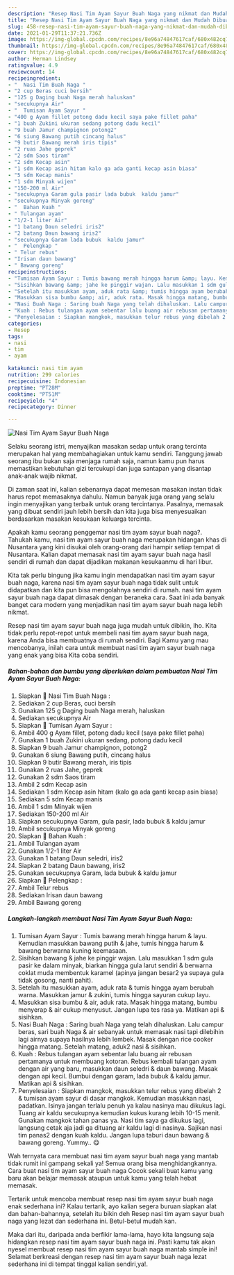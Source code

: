 ```yaml
---
description: "Resep Nasi Tim Ayam Sayur Buah Naga yang nikmat dan Mudah Dibuat"
title: "Resep Nasi Tim Ayam Sayur Buah Naga yang nikmat dan Mudah Dibuat"
slug: 458-resep-nasi-tim-ayam-sayur-buah-naga-yang-nikmat-dan-mudah-dibuat
date: 2021-01-29T11:37:21.736Z
image: https://img-global.cpcdn.com/recipes/8e96a74847617caf/680x482cq70/nasi-tim-ayam-sayur-buah-naga-foto-resep-utama.jpg
thumbnail: https://img-global.cpcdn.com/recipes/8e96a74847617caf/680x482cq70/nasi-tim-ayam-sayur-buah-naga-foto-resep-utama.jpg
cover: https://img-global.cpcdn.com/recipes/8e96a74847617caf/680x482cq70/nasi-tim-ayam-sayur-buah-naga-foto-resep-utama.jpg
author: Herman Lindsey
ratingvalue: 4.9
reviewcount: 14
recipeingredient:
- "  Nasi Tim Buah Naga "
- "2 cup Beras cuci bersih"
- "125 g Daging buah Naga merah haluskan"
- "secukupnya Air"
- "  Tumisan Ayam Sayur "
- "400 g Ayam fillet potong dadu kecil saya pake fillet paha"
- "1 buah Zukini ukuran sedang potong dadu kecil"
- "9 buah Jamur champignon potong2"
- "6 siung Bawang putih cincang halus"
- "9 butir Bawang merah iris tipis"
- "2 ruas Jahe geprek"
- "2 sdm Saos tiram"
- "2 sdm Kecap asin"
- "1 sdm Kecap asin hitam kalo ga ada ganti kecap asin biasa"
- "5 sdm Kecap manis"
- "1 sdm Minyak wijen"
- "150-200 ml Air"
- "secukupnya Garam gula pasir lada bubuk  kaldu jamur"
- "secukupnya Minyak goreng"
- "  Bahan Kuah "
- " Tulangan ayam"
- "1/2-1 liter Air"
- "1 batang Daun seledri iris2"
- "2 batang Daun bawang iris2"
- "secukupnya Garam lada bubuk  kaldu jamur"
- "  Pelengkap "
- " Telur rebus"
- "Irisan daun bawang"
- " Bawang goreng"
recipeinstructions:
- "Tumisan Ayam Sayur : Tumis bawang merah hingga harum &amp; layu. Kemudian masukkan bawang putih &amp; jahe, tumis hingga harum &amp; bawang berwarna kuning keemasaan."
- "Sisihkan bawang &amp; jahe ke pinggir wajan. Lalu masukkan 1 sdm gula pasir ke dalam minyak, biarkan hingga gula larut sendiri &amp; berwarna coklat muda membentuk karamel (apinya jangan besar2 ya supaya gula tidak gosong, nanti pahit)."
- "Setelah itu masukkan ayam, aduk rata &amp; tumis hingga ayam berubah warna. Masukkan jamur &amp; zukini, tumis hingga sayuran cukup layu."
- "Masukkan sisa bumbu &amp; air, aduk rata. Masak hingga matang, bumbu menyerap &amp; air cukup menyusut. Jangan lupa tes rasa ya. Matikan api &amp; sisihkan."
- "Nasi Buah Naga : Saring buah Naga yang telah dihaluskan. Lalu campur beras, sari buah Naga &amp; air sebanyak untuk memasak nasi tapi dilebihin lagi airnya supaya hasilnya lebih lembek. Masak dengan rice cooker hingga matang. Setelah matang, aduk2 nasi &amp; sisihkan."
- "Kuah : Rebus tulangan ayam sebentar lalu buang air rebusan pertamanya untuk membuang kotoran. Rebus kembali tulangan ayam dengan air yang baru, masukkan daun seledri &amp; daun bawang. Masak dengan api kecil. Bumbui dengan garam, lada bubuk &amp; kaldu jamur. Matikan api &amp; sisihkan."
- "Penyelesaian : Siapkan mangkok, masukkan telur rebus yang dibelah 2 &amp; tumisan ayam sayur di dasar mangkok. Kemudian masukkan nasi, padatkan. Isinya jangan terlalu penuh ya kalau nasinya mau dikukus lagi. Tuang air kaldu secukupnya kemudian kukus kurang lebih 10-15 menit. Gunakan mangkok tahan panas ya. Nasi tim saya ga dikukus lagi, langsung cetak aja jadi ga dituang air kaldu lagi di nasinya. Sajikan nasi tim panas2 dengan kuah kaldu. Jangan lupa taburi daun bawang &amp; bawang goreng. Yummy.. 😋"
categories:
- Resep
tags:
- nasi
- tim
- ayam

katakunci: nasi tim ayam 
nutrition: 299 calories
recipecuisine: Indonesian
preptime: "PT28M"
cooktime: "PT51M"
recipeyield: "4"
recipecategory: Dinner

---
```



![Nasi Tim Ayam Sayur Buah Naga](https://img-global.cpcdn.com/recipes/8e96a74847617caf/680x482cq70/nasi-tim-ayam-sayur-buah-naga-foto-resep-utama.jpg)

Selaku seorang istri, menyajikan masakan sedap untuk orang tercinta merupakan hal yang membahagiakan untuk kamu sendiri. Tanggung jawab seorang ibu bukan saja menjaga rumah saja, namun kamu pun harus memastikan kebutuhan gizi tercukupi dan juga santapan yang disantap anak-anak wajib nikmat.

Di zaman  saat ini, kalian sebenarnya dapat memesan masakan instan tidak harus repot memasaknya dahulu. Namun banyak juga orang yang selalu ingin menyajikan yang terbaik untuk orang tercintanya. Pasalnya, memasak yang dibuat sendiri jauh lebih bersih dan kita juga bisa menyesuaikan berdasarkan masakan kesukaan keluarga tercinta. 



Apakah kamu seorang penggemar nasi tim ayam sayur buah naga?. Tahukah kamu, nasi tim ayam sayur buah naga merupakan hidangan khas di Nusantara yang kini disukai oleh orang-orang dari hampir setiap tempat di Nusantara. Kalian dapat memasak nasi tim ayam sayur buah naga hasil sendiri di rumah dan dapat dijadikan makanan kesukaanmu di hari libur.

Kita tak perlu bingung jika kamu ingin mendapatkan nasi tim ayam sayur buah naga, karena nasi tim ayam sayur buah naga tidak sulit untuk didapatkan dan kita pun bisa mengolahnya sendiri di rumah. nasi tim ayam sayur buah naga dapat dimasak dengan beraneka cara. Saat ini ada banyak banget cara modern yang menjadikan nasi tim ayam sayur buah naga lebih nikmat.

Resep nasi tim ayam sayur buah naga juga mudah untuk dibikin, lho. Kita tidak perlu repot-repot untuk membeli nasi tim ayam sayur buah naga, karena Anda bisa membuatnya di rumah sendiri. Bagi Kamu yang mau mencobanya, inilah cara untuk membuat nasi tim ayam sayur buah naga yang enak yang bisa Kita coba sendiri.

<!--inarticleads1-->

##### Bahan-bahan dan bumbu yang diperlukan dalam pembuatan Nasi Tim Ayam Sayur Buah Naga:

1. Siapkan  🍙 Nasi Tim Buah Naga :
1. Sediakan 2 cup Beras, cuci bersih
1. Gunakan 125 g Daging buah Naga merah, haluskan
1. Sediakan secukupnya Air
1. Siapkan  🍄 Tumisan Ayam Sayur :
1. Ambil 400 g Ayam fillet, potong dadu kecil (saya pake fillet paha)
1. Gunakan 1 buah Zukini ukuran sedang, potong dadu kecil
1. Siapkan 9 buah Jamur champignon, potong2
1. Gunakan 6 siung Bawang putih, cincang halus
1. Siapkan 9 butir Bawang merah, iris tipis
1. Gunakan 2 ruas Jahe, geprek
1. Gunakan 2 sdm Saos tiram
1. Ambil 2 sdm Kecap asin
1. Sediakan 1 sdm Kecap asin hitam (kalo ga ada ganti kecap asin biasa)
1. Sediakan 5 sdm Kecap manis
1. Ambil 1 sdm Minyak wijen
1. Sediakan 150-200 ml Air
1. Siapkan secukupnya Garam, gula pasir, lada bubuk &amp; kaldu jamur
1. Ambil secukupnya Minyak goreng
1. Siapkan  🥣 Bahan Kuah :
1. Ambil  Tulangan ayam
1. Gunakan 1/2-1 liter Air
1. Gunakan 1 batang Daun seledri, iris2
1. Siapkan 2 batang Daun bawang, iris2
1. Gunakan secukupnya Garam, lada bubuk &amp; kaldu jamur
1. Siapkan  🥚 Pelengkap :
1. Ambil  Telur rebus
1. Sediakan Irisan daun bawang
1. Ambil  Bawang goreng




<!--inarticleads2-->

##### Langkah-langkah membuat Nasi Tim Ayam Sayur Buah Naga:

1. Tumisan Ayam Sayur : Tumis bawang merah hingga harum &amp; layu. Kemudian masukkan bawang putih &amp; jahe, tumis hingga harum &amp; bawang berwarna kuning keemasaan.
1. Sisihkan bawang &amp; jahe ke pinggir wajan. Lalu masukkan 1 sdm gula pasir ke dalam minyak, biarkan hingga gula larut sendiri &amp; berwarna coklat muda membentuk karamel (apinya jangan besar2 ya supaya gula tidak gosong, nanti pahit).
1. Setelah itu masukkan ayam, aduk rata &amp; tumis hingga ayam berubah warna. Masukkan jamur &amp; zukini, tumis hingga sayuran cukup layu.
1. Masukkan sisa bumbu &amp; air, aduk rata. Masak hingga matang, bumbu menyerap &amp; air cukup menyusut. Jangan lupa tes rasa ya. Matikan api &amp; sisihkan.
1. Nasi Buah Naga : Saring buah Naga yang telah dihaluskan. Lalu campur beras, sari buah Naga &amp; air sebanyak untuk memasak nasi tapi dilebihin lagi airnya supaya hasilnya lebih lembek. Masak dengan rice cooker hingga matang. Setelah matang, aduk2 nasi &amp; sisihkan.
1. Kuah : Rebus tulangan ayam sebentar lalu buang air rebusan pertamanya untuk membuang kotoran. Rebus kembali tulangan ayam dengan air yang baru, masukkan daun seledri &amp; daun bawang. Masak dengan api kecil. Bumbui dengan garam, lada bubuk &amp; kaldu jamur. Matikan api &amp; sisihkan.
1. Penyelesaian : Siapkan mangkok, masukkan telur rebus yang dibelah 2 &amp; tumisan ayam sayur di dasar mangkok. Kemudian masukkan nasi, padatkan. Isinya jangan terlalu penuh ya kalau nasinya mau dikukus lagi. Tuang air kaldu secukupnya kemudian kukus kurang lebih 10-15 menit. Gunakan mangkok tahan panas ya. Nasi tim saya ga dikukus lagi, langsung cetak aja jadi ga dituang air kaldu lagi di nasinya. Sajikan nasi tim panas2 dengan kuah kaldu. Jangan lupa taburi daun bawang &amp; bawang goreng. Yummy.. 😋




Wah ternyata cara membuat nasi tim ayam sayur buah naga yang mantab tidak rumit ini gampang sekali ya! Semua orang bisa menghidangkannya. Cara buat nasi tim ayam sayur buah naga Cocok sekali buat kamu yang baru akan belajar memasak ataupun untuk kamu yang telah hebat memasak.

Tertarik untuk mencoba membuat resep nasi tim ayam sayur buah naga enak sederhana ini? Kalau tertarik, ayo kalian segera buruan siapkan alat dan bahan-bahannya, setelah itu bikin deh Resep nasi tim ayam sayur buah naga yang lezat dan sederhana ini. Betul-betul mudah kan. 

Maka dari itu, daripada anda berfikir lama-lama, hayo kita langsung saja hidangkan resep nasi tim ayam sayur buah naga ini. Pasti kamu tak akan nyesel membuat resep nasi tim ayam sayur buah naga mantab simple ini! Selamat berkreasi dengan resep nasi tim ayam sayur buah naga lezat sederhana ini di tempat tinggal kalian sendiri,ya!.

